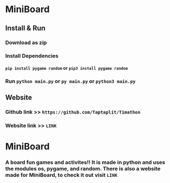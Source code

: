 # MiniBoard


## Install & Run

### Download as zip
### Install Dependencies
#### ``pip install pygame random`` or ``pip3 install pygame random`` 
### Run ``python main.py`` or ``py main.py`` or ``python3 main.py``


## Website
### Github link >> ``https://github.com/Taptaplit/Timathon``
### Website link >> ``LINK``


# MiniBoard
### A board fun games and activites!! It is made in python and uses the modules os, pygame, and random. There is also a website made for MiniBoard, to check it out visit ``LINK``

